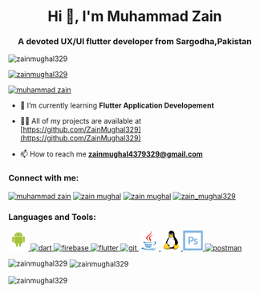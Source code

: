 <h1 align="center">Hi 👋, I'm Muhammad Zain</h1>
<h3 align="center">A devoted UX/UI flutter developer from Sargodha,Pakistan</h3>

<p align="left"> <img src="https://komarev.com/ghpvc/?username=zainmughal329&label=Profile%20views&color=0e75b6&style=flat" alt="zainmughal329" /> </p>

<p align="left"> <a href="https://github.com/ryo-ma/github-profile-trophy"><img src="https://github-profile-trophy.vercel.app/?username=zainmughal329" alt="zainmughal329" /></a> </p>

<p align="left"> <a href="https://twitter.com/muhammad zain" target="blank"><img src="https://img.shields.io/twitter/follow/muhammad zain?logo=twitter&style=for-the-badge" alt="muhammad zain" /></a> </p>

- 🌱 I’m currently learning **Flutter Application Developement**

- 👨‍💻 All of my projects are available at [https://github.com/ZainMughal329](https://github.com/ZainMughal329)

- 📫 How to reach me **zainmughal4379329@gmail.com**

<h3 align="left">Connect with me:</h3>
<p align="left">
<a href="https://twitter.com/muhammad zain" target="blank"><img align="center" src="https://raw.githubusercontent.com/rahuldkjain/github-profile-readme-generator/master/src/images/icons/Social/twitter.svg" alt="muhammad zain" height="30" width="40" /></a>
<a href="https://stackoverflow.com/users/zain mughal" target="blank"><img align="center" src="https://raw.githubusercontent.com/rahuldkjain/github-profile-readme-generator/master/src/images/icons/Social/stack-overflow.svg" alt="zain mughal" height="30" width="40" /></a>
<a href="https://fb.com/zain mughal" target="blank"><img align="center" src="https://raw.githubusercontent.com/rahuldkjain/github-profile-readme-generator/master/src/images/icons/Social/facebook.svg" alt="zain mughal" height="30" width="40" /></a>
<a href="https://instagram.com/zain_mughal329" target="blank"><img align="center" src="https://raw.githubusercontent.com/rahuldkjain/github-profile-readme-generator/master/src/images/icons/Social/instagram.svg" alt="zain_mughal329" height="30" width="40" /></a>
</p>

<h3 align="left">Languages and Tools:</h3>
<p align="left"> <a href="https://developer.android.com" target="_blank" rel="noreferrer"> <img src="https://raw.githubusercontent.com/devicons/devicon/master/icons/android/android-original-wordmark.svg" alt="android" width="40" height="40"/> </a> <a href="https://dart.dev" target="_blank" rel="noreferrer"> <img src="https://www.vectorlogo.zone/logos/dartlang/dartlang-icon.svg" alt="dart" width="40" height="40"/> </a> <a href="https://firebase.google.com/" target="_blank" rel="noreferrer"> <img src="https://www.vectorlogo.zone/logos/firebase/firebase-icon.svg" alt="firebase" width="40" height="40"/> </a> <a href="https://flutter.dev" target="_blank" rel="noreferrer"> <img src="https://www.vectorlogo.zone/logos/flutterio/flutterio-icon.svg" alt="flutter" width="40" height="40"/> </a> <a href="https://git-scm.com/" target="_blank" rel="noreferrer"> <img src="https://www.vectorlogo.zone/logos/git-scm/git-scm-icon.svg" alt="git" width="40" height="40"/> </a> <a href="https://www.java.com" target="_blank" rel="noreferrer"> <img src="https://raw.githubusercontent.com/devicons/devicon/master/icons/java/java-original.svg" alt="java" width="40" height="40"/> </a> <a href="https://www.linux.org/" target="_blank" rel="noreferrer"> <img src="https://raw.githubusercontent.com/devicons/devicon/master/icons/linux/linux-original.svg" alt="linux" width="40" height="40"/> </a> <a href="https://www.photoshop.com/en" target="_blank" rel="noreferrer"> <img src="https://raw.githubusercontent.com/devicons/devicon/master/icons/photoshop/photoshop-line.svg" alt="photoshop" width="40" height="40"/> </a> <a href="https://postman.com" target="_blank" rel="noreferrer"> <img src="https://www.vectorlogo.zone/logos/getpostman/getpostman-icon.svg" alt="postman" width="40" height="40"/> </a> </p>

<p><img align="left" src="https://github-readme-stats.vercel.app/api/top-langs?username=zainmughal329&show_icons=true&locale=en&layout=compact" alt="zainmughal329" /></p>

<p>&nbsp;<img align="center" src="https://github-readme-stats.vercel.app/api?username=zainmughal329&show_icons=true&locale=en" alt="zainmughal329" /></p>

<p><img align="center" src="https://github-readme-streak-stats.herokuapp.com/?user=zainmughal329&" alt="zainmughal329" /></p>

